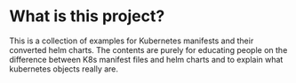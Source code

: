 # What is this project?
This is a collection of examples for Kubernetes manifests and their converted helm charts. The contents are purely for educating people on the difference  between K8s manifest files and helm charts and to explain what kubernetes objects really are.
